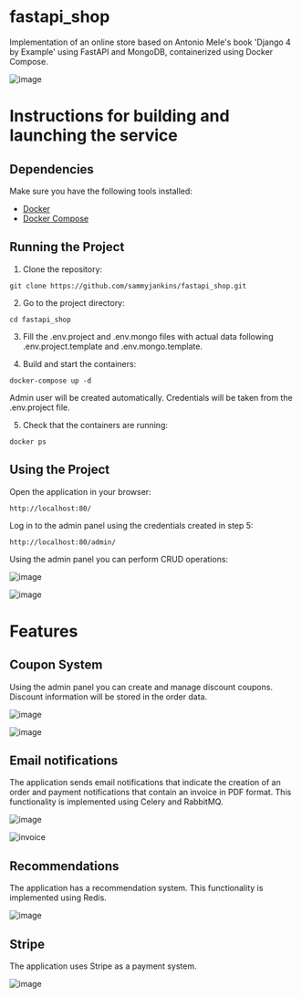 # fastapi_shop
Implementation of an online store based on Antonio Mele's book 'Django 4 by Example' using FastAPI and MongoDB, containerized using Docker Compose.

![image](https://github.com/sammyjankins/fastapi_shop/assets/26933434/be09b2c9-13d4-407a-86a4-9493acd1adb4)


# Instructions for building and launching the service

## Dependencies

Make sure you have the following tools installed:

- [Docker](https://docs.docker.com/get-docker/)
- [Docker Compose](https://docs.docker.com/compose/install/)

## Running the Project

1. Clone the repository:
```
git clone https://github.com/sammyjankins/fastapi_shop.git
```
2. Go to the project directory:

```
cd fastapi_shop
```
3. Fill the .env.project and .env.mongo files with actual data following .env.project.template and .env.mongo.template.

4. Build and start the containers:

```
docker-compose up -d
```

Admin user will be created automatically. Credentials will be taken from the .env.project file.

5. Check that the containers are running:

```
docker ps
```

## Using the Project

Open the application in your browser:

```
http://localhost:80/
```

Log in to the admin panel using the credentials created in step 5:

```
http://localhost:80/admin/
```
Using the admin panel you can perform CRUD operations:

![image](https://github.com/sammyjankins/fastapi_shop/assets/26933434/7f448672-7924-49b4-98de-fd75fc4bb167)

![image](https://github.com/sammyjankins/fastapi_shop/assets/26933434/771f970c-5911-423a-b3ee-c59106f88072)


# Features

## Coupon System

Using the admin panel you can create and manage discount coupons. Discount information will be stored in the order data.

![image](https://github.com/sammyjankins/fastapi_shop/assets/26933434/98a8086b-6e13-4f95-8ae8-a4c555848402)

![image](https://github.com/sammyjankins/fastapi_shop/assets/26933434/c13317b8-7f6b-4a67-8b06-cbcc5857fe22)

## Email notifications

The application sends email notifications that indicate the creation of an order and payment notifications that contain an invoice in PDF format. This functionality is implemented using Сelery and RabbitMQ.

![image](https://github.com/sammyjankins/fastapi_shop/assets/26933434/c92021e2-0d7a-4684-adf8-16a8d329b30a)

![invoice](https://github.com/sammyjankins/fastapi_shop/assets/26933434/705c615a-e9ba-4704-8091-514551e5fd96)

## Recommendations

The application has a recommendation system. This functionality is implemented using Redis.

![image](https://github.com/sammyjankins/fastapi_shop/assets/26933434/07f2f9d9-994b-4eba-bfe1-f28c0c4e384c)

## Stripe

The application uses Stripe as a payment system.

![image](https://github.com/sammyjankins/fastapi_shop/assets/26933434/c40e2cec-ef24-41ea-9bc5-c8af5e08436c)



